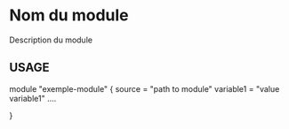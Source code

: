 # Nom du module
Description du module

## USAGE

module "exemple-module" {
    source = "path to module"
    variable1 = "value variable1"
    ....
    
}